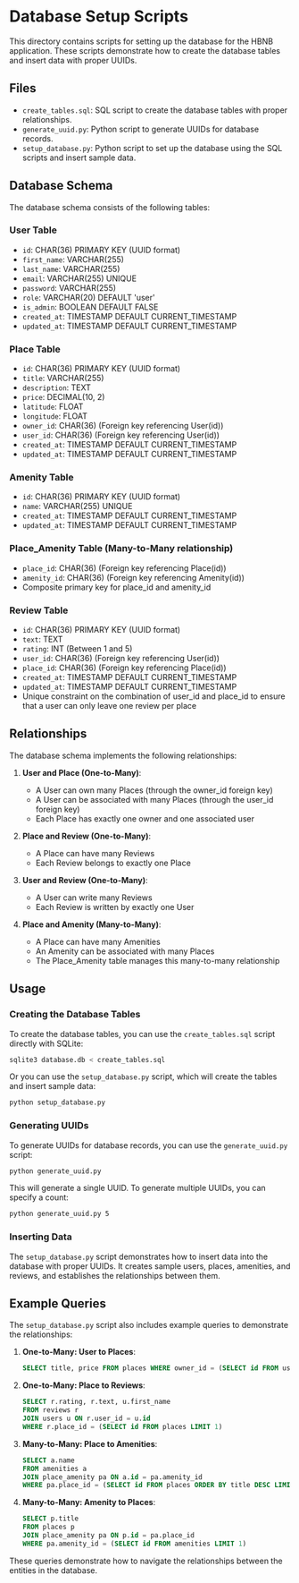 # Database Setup Scripts

This directory contains scripts for setting up the database for the HBNB application. These scripts demonstrate how to create the database tables and insert data with proper UUIDs.

## Files

- `create_tables.sql`: SQL script to create the database tables with proper relationships.
- `generate_uuid.py`: Python script to generate UUIDs for database records.
- `setup_database.py`: Python script to set up the database using the SQL scripts and insert sample data.

## Database Schema

The database schema consists of the following tables:

### User Table
- `id`: CHAR(36) PRIMARY KEY (UUID format)
- `first_name`: VARCHAR(255)
- `last_name`: VARCHAR(255)
- `email`: VARCHAR(255) UNIQUE
- `password`: VARCHAR(255)
- `role`: VARCHAR(20) DEFAULT 'user'
- `is_admin`: BOOLEAN DEFAULT FALSE
- `created_at`: TIMESTAMP DEFAULT CURRENT_TIMESTAMP
- `updated_at`: TIMESTAMP DEFAULT CURRENT_TIMESTAMP

### Place Table
- `id`: CHAR(36) PRIMARY KEY (UUID format)
- `title`: VARCHAR(255)
- `description`: TEXT
- `price`: DECIMAL(10, 2)
- `latitude`: FLOAT
- `longitude`: FLOAT
- `owner_id`: CHAR(36) (Foreign key referencing User(id))
- `user_id`: CHAR(36) (Foreign key referencing User(id))
- `created_at`: TIMESTAMP DEFAULT CURRENT_TIMESTAMP
- `updated_at`: TIMESTAMP DEFAULT CURRENT_TIMESTAMP

### Amenity Table
- `id`: CHAR(36) PRIMARY KEY (UUID format)
- `name`: VARCHAR(255) UNIQUE
- `created_at`: TIMESTAMP DEFAULT CURRENT_TIMESTAMP
- `updated_at`: TIMESTAMP DEFAULT CURRENT_TIMESTAMP

### Place_Amenity Table (Many-to-Many relationship)
- `place_id`: CHAR(36) (Foreign key referencing Place(id))
- `amenity_id`: CHAR(36) (Foreign key referencing Amenity(id))
- Composite primary key for place_id and amenity_id

### Review Table
- `id`: CHAR(36) PRIMARY KEY (UUID format)
- `text`: TEXT
- `rating`: INT (Between 1 and 5)
- `user_id`: CHAR(36) (Foreign key referencing User(id))
- `place_id`: CHAR(36) (Foreign key referencing Place(id))
- `created_at`: TIMESTAMP DEFAULT CURRENT_TIMESTAMP
- `updated_at`: TIMESTAMP DEFAULT CURRENT_TIMESTAMP
- Unique constraint on the combination of user_id and place_id to ensure that a user can only leave one review per place

## Relationships

The database schema implements the following relationships:

1. **User and Place (One-to-Many)**:
   - A User can own many Places (through the owner_id foreign key)
   - A User can be associated with many Places (through the user_id foreign key)
   - Each Place has exactly one owner and one associated user

2. **Place and Review (One-to-Many)**:
   - A Place can have many Reviews
   - Each Review belongs to exactly one Place

3. **User and Review (One-to-Many)**:
   - A User can write many Reviews
   - Each Review is written by exactly one User

4. **Place and Amenity (Many-to-Many)**:
   - A Place can have many Amenities
   - An Amenity can be associated with many Places
   - The Place_Amenity table manages this many-to-many relationship

## Usage

### Creating the Database Tables

To create the database tables, you can use the `create_tables.sql` script directly with SQLite:

```bash
sqlite3 database.db < create_tables.sql
```

Or you can use the `setup_database.py` script, which will create the tables and insert sample data:

```bash
python setup_database.py
```

### Generating UUIDs

To generate UUIDs for database records, you can use the `generate_uuid.py` script:

```bash
python generate_uuid.py
```

This will generate a single UUID. To generate multiple UUIDs, you can specify a count:

```bash
python generate_uuid.py 5
```

### Inserting Data

The `setup_database.py` script demonstrates how to insert data into the database with proper UUIDs. It creates sample users, places, amenities, and reviews, and establishes the relationships between them.

## Example Queries

The `setup_database.py` script also includes example queries to demonstrate the relationships:

1. **One-to-Many: User to Places**:
   ```sql
   SELECT title, price FROM places WHERE owner_id = (SELECT id FROM users LIMIT 1)
   ```

2. **One-to-Many: Place to Reviews**:
   ```sql
   SELECT r.rating, r.text, u.first_name
   FROM reviews r
   JOIN users u ON r.user_id = u.id
   WHERE r.place_id = (SELECT id FROM places LIMIT 1)
   ```

3. **Many-to-Many: Place to Amenities**:
   ```sql
   SELECT a.name
   FROM amenities a
   JOIN place_amenity pa ON a.id = pa.amenity_id
   WHERE pa.place_id = (SELECT id FROM places ORDER BY title DESC LIMIT 1)
   ```

4. **Many-to-Many: Amenity to Places**:
   ```sql
   SELECT p.title
   FROM places p
   JOIN place_amenity pa ON p.id = pa.place_id
   WHERE pa.amenity_id = (SELECT id FROM amenities LIMIT 1)
   ```

These queries demonstrate how to navigate the relationships between the entities in the database.
